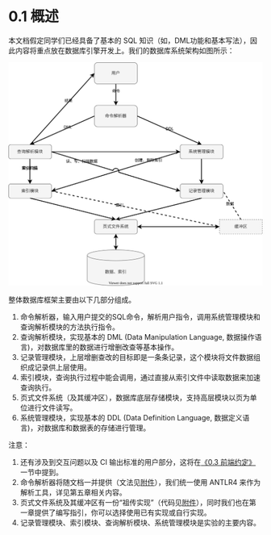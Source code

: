 # 0.1 概述

本文档假定同学们已经具备了基本的 SQL 知识（如，DML功能和基本写法），因此内容将重点放在数据库引擎开发上。我们的数据库系统架构如图所示：

![系统架构](structure.svg)


整体数据库框架主要由以下几部分组成。

1. 命令解析器，输入用户提交的SQL命令，解析用户指令，调用系统管理模块和查询解析模块的方法执行指令。
2. 查询解析模块，实现基本的 DML (Data Manipulation Language, 数据操作语言)，对数据库里的数据进行增删改查等基本操作。
3. 记录管理模块，上层增删查改的目标即是一条条记录，这个模块将文件数据组织成记录供上层使用。
4. 索引模块，查询执行过程中能会调用，通过直接从索引文件中读取数据来加速查询执行。
5. 页式文件系统（及其缓冲区），数据库底层存储模块，支持高层模块以页为单位进行文件读写。
6. 系统管理模块，实现基本的 DDL (Data Definition Language, 数据定义语言)，对数据库和数据表的存储进行管理。

注意：

1. 还有涉及到交互问题以及 CI 输出标准的用户部分，这将在[《0.3 前端约定》](./0-3-frontend.md)一节中提到。
2. 命令解析器将随文档一并提供（文法见[附件](../extra/files.md)），我们统一使用 ANTLR4 来作为解析工具，详见第五章相关内容。
3. 页式文件系统及其缓冲区有一份“祖传实现”（代码见[附件](../extra/files.md)），同时我们也在第一章提供了编写指引，你可以选择使用已有实现或自行实现。
4. 记录管理模块、索引模块、查询解析模块、系统管理模块是实验的主要内容。
